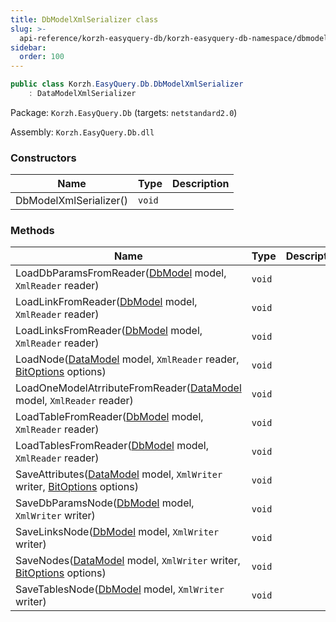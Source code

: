 ```yaml
---
title: DbModelXmlSerializer class
slug: >-
  api-reference/korzh-easyquery-db/korzh-easyquery-db-namespace/dbmodelxmlserializer-class
sidebar:
  order: 100
---
```


```csharp
public class Korzh.EasyQuery.Db.DbModelXmlSerializer
    : DataModelXmlSerializer

```
Package: `Korzh.EasyQuery.Db` (targets: `netstandard2.0`)

Assembly: `Korzh.EasyQuery.Db.dll`

### Constructors

| Name | Type | Description | 
| --- | --- | --- | 
| DbModelXmlSerializer() | `void` |  | 


### Methods

| Name | Type | Description | 
| --- | --- | --- | 
| LoadDbParamsFromReader([DbModel](/easyquery/docs/api-reference/korzh-easyquery-db/korzh-easyquery-db-namespace/dbmodel-class) model, `XmlReader` reader) | `void` |  | 
| LoadLinkFromReader([DbModel](/easyquery/docs/api-reference/korzh-easyquery-db/korzh-easyquery-db-namespace/dbmodel-class) model, `XmlReader` reader) | `void` |  | 
| LoadLinksFromReader([DbModel](/easyquery/docs/api-reference/korzh-easyquery-db/korzh-easyquery-db-namespace/dbmodel-class) model, `XmlReader` reader) | `void` |  | 
| LoadNode([DataModel](/easyquery/docs/api-reference/korzh-easyquery/korzh-easyquery-namespace/datamodel-class) model, `XmlReader` reader, [BitOptions](/easyquery/docs/api-reference/easydata-core/easydata-namespace/bitoptions-class) options) | `void` |  | 
| LoadOneModelAtrributeFromReader([DataModel](/easyquery/docs/api-reference/korzh-easyquery/korzh-easyquery-namespace/datamodel-class) model, `XmlReader` reader) | `void` |  | 
| LoadTableFromReader([DbModel](/easyquery/docs/api-reference/korzh-easyquery-db/korzh-easyquery-db-namespace/dbmodel-class) model, `XmlReader` reader) | `void` |  | 
| LoadTablesFromReader([DbModel](/easyquery/docs/api-reference/korzh-easyquery-db/korzh-easyquery-db-namespace/dbmodel-class) model, `XmlReader` reader) | `void` |  | 
| SaveAttributes([DataModel](/easyquery/docs/api-reference/korzh-easyquery/korzh-easyquery-namespace/datamodel-class) model, `XmlWriter` writer, [BitOptions](/easyquery/docs/api-reference/easydata-core/easydata-namespace/bitoptions-class) options) | `void` |  | 
| SaveDbParamsNode([DbModel](/easyquery/docs/api-reference/korzh-easyquery-db/korzh-easyquery-db-namespace/dbmodel-class) model, `XmlWriter` writer) | `void` |  | 
| SaveLinksNode([DbModel](/easyquery/docs/api-reference/korzh-easyquery-db/korzh-easyquery-db-namespace/dbmodel-class) model, `XmlWriter` writer) | `void` |  | 
| SaveNodes([DataModel](/easyquery/docs/api-reference/korzh-easyquery/korzh-easyquery-namespace/datamodel-class) model, `XmlWriter` writer, [BitOptions](/easyquery/docs/api-reference/easydata-core/easydata-namespace/bitoptions-class) options) | `void` |  | 
| SaveTablesNode([DbModel](/easyquery/docs/api-reference/korzh-easyquery-db/korzh-easyquery-db-namespace/dbmodel-class) model, `XmlWriter` writer) | `void` |  |
